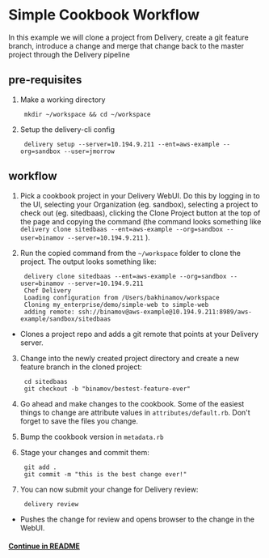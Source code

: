 # Simple Cookbook Workflow

In this example we will clone a project from Delivery, create a git feature branch, introduce a change and merge that change back to the master project through the Delivery pipeline

## pre-requisites

1. Make a working directory

        mkdir ~/workspace && cd ~/workspace

2. Setup the delivery-cli config

        delivery setup --server=10.194.9.211 --ent=aws-example --org=sandbox --user=jmorrow

## workflow
1. Pick a cookbook project in your Delivery WebUI. Do this by logging in to the UI, selecting your Organization (eg. sandbox), selecting a project to check out (eg. sitedbaas), clicking the Clone Project button at the top of the page and copying the command (the command looks something like `delivery clone sitedbaas --ent=aws-example --org=sandbox --user=binamov --server=10.194.9.211` ).

2. Run the copied command from the `~/workspace` folder to clone the project. The output looks something like:

        delivery clone sitedbaas --ent=aws-example --org=sandbox --user=binamov --server=10.194.9.211
        Chef Delivery
        Loading configuration from /Users/bakhinamov/workspace
        Cloning my_enterprise/demo/simple-web to simple-web
        adding remote: ssh://binamov@aws-example@10.194.9.211:8989/aws-example/sandbox/sitedbaas
  * Clones a project repo and adds a git remote that points at your Delivery server.

3. Change into the newly created project directory and create a new feature branch in the cloned project:

        cd sitedbaas
        git checkout -b "binamov/bestest-feature-ever"

4. Go ahead and make changes to the cookbook. Some of the easiest things to change are attribute values in `attributes/default.rb`. Don't forget to save the files you change.

5. Bump the cookbook version in `metadata.rb`

6. Stage your changes and commit them:

        git add .
        git commit -m "this is the best change ever!"

7. You can now submit your change for Delivery review:

        delivery review

  * Pushes the change for review and opens browser to
    the change in the WebUI.

#### [Continue in README](README.md)
